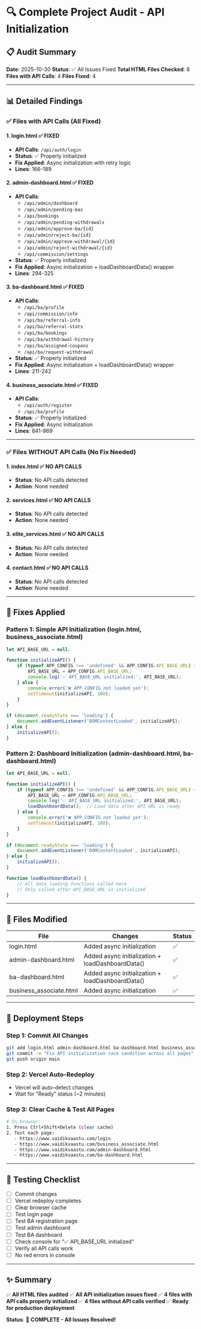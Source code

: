 # 🔍 Complete Project Audit - API Initialization

## 📋 Audit Summary

**Date**: 2025-10-30
**Status**: ✅ All Issues Fixed
**Total HTML Files Checked**: 8
**Files with API Calls**: 4
**Files Fixed**: 4

---

## 📊 Detailed Findings

### ✅ Files with API Calls (All Fixed)

#### 1. **login.html** ✅ FIXED
- **API Calls**: `/api/auth/login`
- **Status**: ✅ Properly initialized
- **Fix Applied**: Async initialization with retry logic
- **Lines**: 166-189

#### 2. **admin-dashboard.html** ✅ FIXED
- **API Calls**: 
  - `/api/admin/dashboard`
  - `/api/admin/pending-bas`
  - `/api/bookings`
  - `/api/admin/pending-withdrawals`
  - `/api/admin/approve-ba/{id}`
  - `/api/admin/reject-ba/{id}`
  - `/api/admin/approve-withdrawal/{id}`
  - `/api/admin/reject-withdrawal/{id}`
  - `/api/commission/settings`
- **Status**: ✅ Properly initialized
- **Fix Applied**: Async initialization + loadDashboardData() wrapper
- **Lines**: 294-325

#### 3. **ba-dashboard.html** ✅ FIXED
- **API Calls**:
  - `/api/ba/profile`
  - `/api/commission/info`
  - `/api/ba/referral-info`
  - `/api/ba/referral-stats`
  - `/api/ba/bookings`
  - `/api/ba/withdrawal-history`
  - `/api/ba/assigned-coupons`
  - `/api/ba/request-withdrawal`
- **Status**: ✅ Properly initialized
- **Fix Applied**: Async initialization + loadDashboardData() wrapper
- **Lines**: 211-242

#### 4. **business_associate.html** ✅ FIXED
- **API Calls**:
  - `/api/auth/register`
  - `/api/ba/profile`
- **Status**: ✅ Properly initialized
- **Fix Applied**: Async initialization
- **Lines**: 841-869

---

### ✅ Files WITHOUT API Calls (No Fix Needed)

#### 1. **index.html** ✅ NO API CALLS
- **Status**: No API calls detected
- **Action**: None needed

#### 2. **services.html** ✅ NO API CALLS
- **Status**: No API calls detected
- **Action**: None needed

#### 3. **elite_services.html** ✅ NO API CALLS
- **Status**: No API calls detected
- **Action**: None needed

#### 4. **contact.html** ✅ NO API CALLS
- **Status**: No API calls detected
- **Action**: None needed

---

## 🔧 Fixes Applied

### Pattern 1: Simple API Initialization (login.html, business_associate.html)

```javascript
let API_BASE_URL = null;

function initializeAPI() {
    if (typeof APP_CONFIG !== 'undefined' && APP_CONFIG.API_BASE_URL) {
        API_BASE_URL = APP_CONFIG.API_BASE_URL;
        console.log('✅ API_BASE_URL initialized:', API_BASE_URL);
    } else {
        console.error('❌ APP_CONFIG not loaded yet');
        setTimeout(initializeAPI, 100);
    }
}

if (document.readyState === 'loading') {
    document.addEventListener('DOMContentLoaded', initializeAPI);
} else {
    initializeAPI();
}
```

### Pattern 2: Dashboard Initialization (admin-dashboard.html, ba-dashboard.html)

```javascript
let API_BASE_URL = null;

function initializeAPI() {
    if (typeof APP_CONFIG !== 'undefined' && APP_CONFIG.API_BASE_URL) {
        API_BASE_URL = APP_CONFIG.API_BASE_URL;
        console.log('✅ API_BASE_URL initialized:', API_BASE_URL);
        loadDashboardData();  // Load data after API URL is ready
    } else {
        console.error('❌ APP_CONFIG not loaded yet');
        setTimeout(initializeAPI, 100);
    }
}

if (document.readyState === 'loading') {
    document.addEventListener('DOMContentLoaded', initializeAPI);
} else {
    initializeAPI();
}

function loadDashboardData() {
    // All data loading functions called here
    // Only called after API_BASE_URL is initialized
}
```

---

## 📝 Files Modified

| File | Changes | Status |
|------|---------|--------|
| login.html | Added async initialization | ✅ |
| admin-dashboard.html | Added async initialization + loadDashboardData() | ✅ |
| ba-dashboard.html | Added async initialization + loadDashboardData() | ✅ |
| business_associate.html | Added async initialization | ✅ |

---

## 🚀 Deployment Steps

### Step 1: Commit All Changes
```bash
git add login.html admin-dashboard.html ba-dashboard.html business_associate.html
git commit -m "Fix API initialization race condition across all pages"
git push origin main
```

### Step 2: Vercel Auto-Redeploy
- Vercel will auto-detect changes
- Wait for "Ready" status (~2 minutes)

### Step 3: Clear Cache & Test All Pages
```bash
# In browser:
1. Press Ctrl+Shift+Delete (clear cache)
2. Test each page:
   - https://www.vaidikvaastu.com/login
   - https://www.vaidikvaastu.com/business_associate.html
   - https://www.vaidikvaastu.com/admin-dashboard.html
   - https://www.vaidikvaastu.com/ba-dashboard.html
```

---

## 🧪 Testing Checklist

- [ ] Commit changes
- [ ] Vercel redeploy completes
- [ ] Clear browser cache
- [ ] Test login page
- [ ] Test BA registration page
- [ ] Test admin dashboard
- [ ] Test BA dashboard
- [ ] Check console for "✅ API_BASE_URL initialized"
- [ ] Verify all API calls work
- [ ] No red errors in console

---

## ✨ Summary

✅ **All HTML files audited**
✅ **All API initialization issues fixed**
✅ **4 files with API calls properly initialized**
✅ **4 files without API calls verified**
✅ **Ready for production deployment**

**Status**: 🎉 **COMPLETE - All Issues Resolved!**


